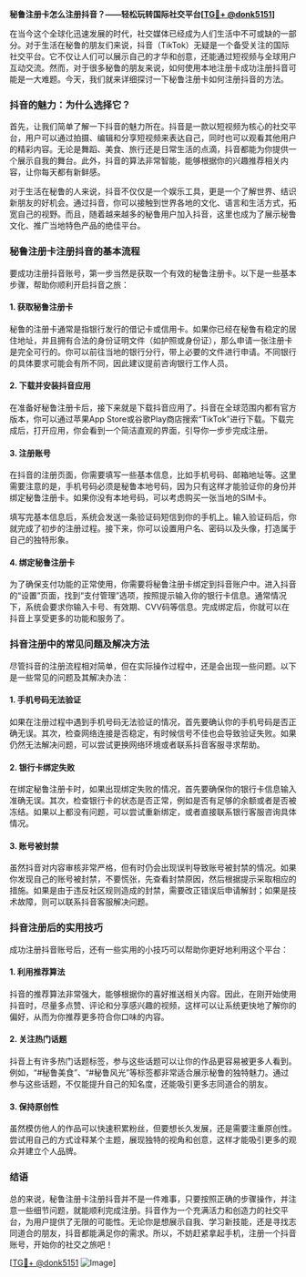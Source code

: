 **秘鲁注册卡怎么注册抖音？——轻松玩转国际社交平台[[TG💪+ @donk5151](https://t.me/s/donk5151)]**

在当今这个全球化迅速发展的时代，社交媒体已经成为人们生活中不可或缺的一部分。对于生活在秘鲁的朋友们来说，抖音（TikTok）无疑是一个备受关注的国际社交平台。它不仅让人们可以展示自己的才华和创意，还能通过短视频与全球用户互动交流。然而，对于很多秘鲁的朋友来说，如何使用本地注册卡成功注册抖音可能是一大难题。今天，我们就来详细探讨一下秘鲁注册卡如何注册抖音的方法。

### 抖音的魅力：为什么选择它？

首先，让我们简单了解一下抖音的魅力所在。抖音是一款以短视频为核心的社交平台，用户可以通过拍摄、编辑和分享短视频来表达自己，同时也可以观看其他用户的精彩内容。无论是舞蹈、美食、旅行还是日常生活的点滴，抖音都能为你提供一个展示自我的舞台。此外，抖音的算法非常智能，能够根据你的兴趣推荐相关内容，让你每天都有新鲜感。

对于生活在秘鲁的人来说，抖音不仅仅是一个娱乐工具，更是一个了解世界、结识新朋友的好机会。通过抖音，你可以接触到世界各地的文化、语言和生活方式，拓宽自己的视野。而且，随着越来越多的秘鲁用户加入抖音，这里也成为了展示秘鲁文化、推广当地特色产品的绝佳平台。

### 秘鲁注册卡注册抖音的基本流程

要成功注册抖音账号，第一步当然是获取一个有效的秘鲁注册卡。以下是一些基本步骤，帮助你顺利开启抖音之旅：

#### 1. 获取秘鲁注册卡

秘鲁的注册卡通常是指银行发行的借记卡或信用卡。如果你已经在秘鲁有稳定的居住地址，并且拥有合法的身份证明文件（如护照或身份证），那么申请一张注册卡是完全可行的。你可以前往当地的银行分行，带上必要的文件进行申请。不同银行的具体要求可能会有所不同，因此建议提前咨询银行工作人员。

#### 2. 下载并安装抖音应用

在准备好秘鲁注册卡后，接下来就是下载抖音应用了。抖音在全球范围内都有官方版本，你可以通过苹果App Store或谷歌Play商店搜索“TikTok”进行下载。下载完成后，打开应用，你会看到一个简洁直观的界面，引导你一步步完成注册。

#### 3. 注册账号

在抖音的注册页面，你需要填写一些基本信息，比如手机号码、邮箱地址等。这里需要注意的是，手机号码必须是秘鲁本地号码，因为只有这样才能验证你的身份并绑定秘鲁注册卡。如果你没有本地号码，可以考虑购买一张当地的SIM卡。

填写完基本信息后，系统会发送一条验证码短信到你的手机上。输入验证码后，你就完成了初步的注册过程。接下来，你可以设置用户名、密码以及头像，打造属于自己的独特形象。

#### 4. 绑定秘鲁注册卡

为了确保支付功能的正常使用，你需要将秘鲁注册卡绑定到抖音账户中。进入抖音的“设置”页面，找到“支付管理”选项，按照提示输入你的银行卡信息。通常情况下，系统会要求你输入卡号、有效期、CVV码等信息。完成绑定后，你就可以在抖音上享受更多的功能和服务了。

### 抖音注册中的常见问题及解决方法

尽管抖音的注册流程相对简单，但在实际操作过程中，还是会出现一些问题。以下是一些常见的问题及其解决办法：

#### 1. 手机号码无法验证

如果在注册过程中遇到手机号码无法验证的情况，首先要确认你的手机号码是否正确无误。其次，检查网络连接是否稳定，有时候信号不佳也会导致验证失败。如果仍然无法解决问题，可以尝试更换网络环境或者联系抖音客服寻求帮助。

#### 2. 银行卡绑定失败

在绑定秘鲁注册卡时，如果出现绑定失败的情况，首先要确保你的银行卡信息输入准确无误。其次，检查银行卡的状态是否正常，例如是否有足够的余额或者是否被冻结。如果以上都没有问题，可以尝试重新绑定，或者直接联系银行客服咨询具体情况。

#### 3. 账号被封禁

虽然抖音对内容审核非常严格，但有时仍会出现误判导致账号被封禁的情况。如果你发现自己的账号被封禁，不要慌张，先查看封禁原因，然后根据提示采取相应的措施。如果是由于违反社区规则造成的封禁，需要改正错误后申请解封；如果是技术故障，则可以联系抖音客服解决问题。

### 抖音注册后的实用技巧

成功注册抖音账号后，还有一些实用的小技巧可以帮助你更好地利用这个平台：

#### 1. 利用推荐算法

抖音的推荐算法非常强大，能够根据你的喜好推送相关内容。因此，在刚开始使用抖音时，尽量多点赞、评论和分享感兴趣的视频，这样可以让系统更快地了解你的偏好，从而为你推荐更多符合你口味的内容。

#### 2. 关注热门话题

抖音上有许多热门话题标签，参与这些话题可以让你的作品更容易被更多人看到。例如，“#秘鲁美食”、“#秘鲁风光”等标签都非常适合展示秘鲁的独特魅力。通过参与这些话题，不仅能提升自己的知名度，还能吸引更多志同道合的朋友。

#### 3. 保持原创性

虽然模仿他人的作品可以快速积累粉丝，但要想长久发展，还是需要注重原创性。尝试用自己的方式诠释某个主题，展现独特的视角和创意，这样才能吸引更多的观众并建立个人品牌。

### 结语

总的来说，秘鲁注册卡注册抖音并不是一件难事，只要按照正确的步骤操作，并注意一些细节问题，就能顺利完成注册。抖音作为一个充满活力和创造力的社交平台，为用户提供了无限的可能性。无论你是想展示自我、学习新技能，还是寻找志同道合的朋友，抖音都能满足你的需求。所以，不妨赶紧拿起手机，注册一个抖音账号，开始你的社交之旅吧！

[[TG💪+ @donk5151](https://t.me/s/donk5151) ![Image](https://i.postimg.cc/rwNCRYN7/Snipaste-2025-04-30-17-27-05.png)]